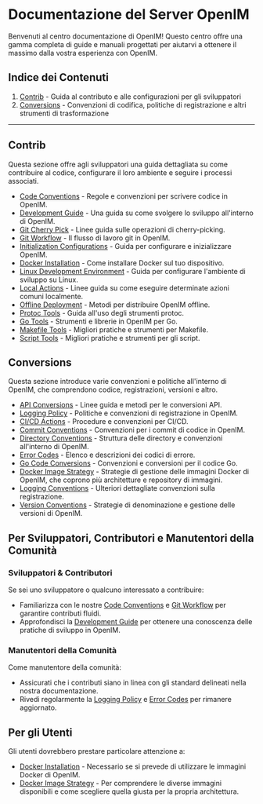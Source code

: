 # Documentazione del Server OpenIM

Benvenuti al centro documentazione di OpenIM! Questo centro offre una gamma completa di guide e manuali progettati per aiutarvi a ottenere il massimo dalla vostra esperienza con OpenIM.

## Indice dei Contenuti

1. [Contrib](https://github.com/openimsdk/open-im-server/blob/main/docs/contrib) - Guida al contributo e alle configurazioni per gli sviluppatori
2. [Conversions](https://github.com/openimsdk/open-im-server/blob/main/docs/contrib) - Convenzioni di codifica, politiche di registrazione e altri strumenti di trasformazione

------

## Contrib

Questa sezione offre agli sviluppatori una guida dettagliata su come contribuire al codice, configurare il loro ambiente e seguire i processi associati.

- [Code Conventions](https://github.com/openimsdk/open-im-server/blob/main/docs/contrib/code-conventions.md) - Regole e convenzioni per scrivere codice in OpenIM.
- [Development Guide](https://github.com/openimsdk/open-im-server/blob/main/docs/contrib/development.md) - Una guida su come svolgere lo sviluppo all'interno di OpenIM.
- [Git Cherry Pick](https://github.com/openimsdk/open-im-server/blob/main/docs/contrib/gitcherry-pick.md) - Linee guida sulle operazioni di cherry-picking.
- [Git Workflow](https://github.com/openimsdk/open-im-server/blob/main/docs/contrib/git-workflow.md) - Il flusso di lavoro git in OpenIM.
- [Initialization Configurations](https://github.com/openimsdk/open-im-server/blob/main/docs/contrib/init-config.md) - Guida per configurare e inizializzare OpenIM.
- [Docker Installation](https://github.com/openimsdk/open-im-server/blob/main/docs/contrib/install-docker.md) - Come installare Docker sul tuo dispositivo.
- [Linux Development Environment](https://github.com/openimsdk/open-im-server/blob/main/docs/contrib/linux-development.md) - Guida per configurare l'ambiente di sviluppo su Linux.
- [Local Actions](https://github.com/openimsdk/open-im-server/blob/main/docs/contrib/local-actions.md) - Linee guida su come eseguire determinate azioni comuni localmente.
- [Offline Deployment](https://github.com/openimsdk/open-im-server/blob/main/docs/contrib/offline-deployment.md) - Metodi per distribuire OpenIM offline.
- [Protoc Tools](https://github.com/openimsdk/open-im-server/blob/main/docs/contrib/protoc-tools.md) - Guida all'uso degli strumenti protoc.
- [Go Tools](https://github.com/openimsdk/open-im-server/blob/main/docs/contrib/util-go.md) - Strumenti e librerie in OpenIM per Go.
- [Makefile Tools](https://github.com/openimsdk/open-im-server/blob/main/docs/contrib/util-makefile.md) - Migliori pratiche e strumenti per Makefile.
- [Script Tools](https://github.com/openimsdk/open-im-server/blob/main/docs/contrib/util-scripts.md) - Migliori pratiche e strumenti per gli script.

## Conversions

Questa sezione introduce varie convenzioni e politiche all'interno di OpenIM, che comprendono codice, registrazioni, versioni e altro.

- [API Conversions](https://github.com/openimsdk/open-im-server/blob/main/docs/contrib/api.md) - Linee guida e metodi per le conversioni API.
- [Logging Policy](https://github.com/openimsdk/open-im-server/blob/main/docs/contrib/bash-log.md) - Politiche e convenzioni di registrazione in OpenIM.
- [CI/CD Actions](https://github.com/openimsdk/open-im-server/blob/main/docs/contrib/cicd-actions.md) - Procedure e convenzioni per CI/CD.
- [Commit Conventions](https://github.com/openimsdk/open-im-server/blob/main/docs/contrib/commit.md) - Convenzioni per i commit di codice in OpenIM.
- [Directory Conventions](https://github.com/openimsdk/open-im-server/blob/main/docs/contrib/directory.md) - Struttura delle directory e convenzioni all'interno di OpenIM.
- [Error Codes](https://github.com/openimsdk/open-im-server/blob/main/docs/contrib/error-code.md) - Elenco e descrizioni dei codici di errore.
- [Go Code Conversions](https://github.com/openimsdk/open-im-server/blob/main/docs/contrib/go-code.md) - Convenzioni e conversioni per il codice Go.
- [Docker Image Strategy](https://github.com/openimsdk/open-im-server/blob/main/docs/contrib/images.md) - Strategie di gestione delle immagini Docker di OpenIM, che coprono più architetture e repository di immagini.
- [Logging Conventions](https://github.com/openimsdk/open-im-server/blob/main/docs/contrib/logging.md) - Ulteriori dettagliate convenzioni sulla registrazione.
- [Version Conventions](https://github.com/openimsdk/open-im-server/blob/main/docs/contrib/version.md) - Strategie di denominazione e gestione delle versioni di OpenIM.


## Per Sviluppatori, Contributori e Manutentori della Comunità

### Sviluppatori & Contributori

Se sei uno sviluppatore o qualcuno interessato a contribuire:

- Familiarizza con le nostre [Code Conventions](https://github.com/openimsdk/open-im-server/blob/main/docs/contrib/code-conventions.md) e [Git Workflow](https://github.com/openimsdk/open-im-server/blob/main/docs/contrib/git-workflow.md) per garantire contributi fluidi.
- Approfondisci la [Development Guide](https://github.com/openimsdk/open-im-server/blob/main/docs/contrib/development.md) per ottenere una conoscenza delle pratiche di sviluppo in OpenIM.

### Manutentori della Comunità

Come manutentore della comunità:

- Assicurati che i contributi siano in linea con gli standard delineati nella nostra documentazione.
- Rivedi regolarmente la [Logging Policy](https://github.com/openimsdk/open-im-server/blob/main/docs/contrib/bash-log.md) e [Error Codes](https://github.com/openimsdk/open-im-server/blob/main/docs/contrib/error-code.md) per rimanere aggiornato.

## Per gli Utenti

Gli utenti dovrebbero prestare particolare attenzione a:

- [Docker Installation](https://github.com/openimsdk/open-im-server/blob/main/docs/contrib/install-docker.md) - Necessario se si prevede di utilizzare le immagini Docker di OpenIM.
- [Docker Image Strategy](https://github.com/openimsdk/open-im-server/blob/main/docs/contrib/images.md) - Per comprendere le diverse immagini disponibili e come scegliere quella giusta per la propria architettura.
